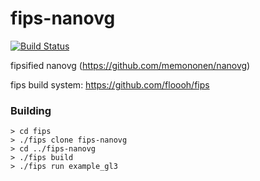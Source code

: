 fips-nanovg
=========

[![Build Status](https://travis-ci.org/fungos/fips-nanovg.svg)](https://travis-ci.org/fungos/fips-nanovg)

fipsified nanovg (https://github.com/memononen/nanovg)

fips build system: https://github.com/floooh/fips

### Building

```
> cd fips
> ./fips clone fips-nanovg
> cd ../fips-nanovg
> ./fips build
> ./fips run example_gl3
```


